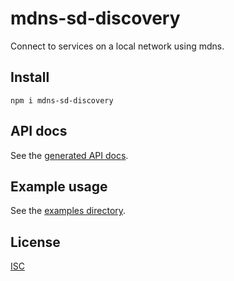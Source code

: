 # mdns-sd-discovery

Connect to services on a local network using mdns.

## Install

```shell
npm i mdns-sd-discovery
```

## API docs

See the [generated API docs](docs/api.md).

## Example usage

See the [examples directory](examples/).

## License
[ISC](LICENSE.md)
